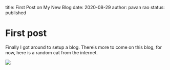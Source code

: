 title: First Post on My New Blog
date: 2020-08-29
author: pavan rao
status: published

# First post

Finally I got around to setup a blog. Thereis more to come on this blog, for now, here is a random cat from the internet.


[![](https://source.unsplash.com/800x900/?cat)]()
